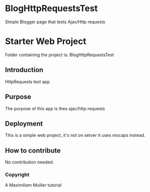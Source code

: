 # BlogHttpRequestsTest
 Simple Blogger page that tests Ajax/Http requests

# Starter Web Project

Folder containing the project is: BlogHttpRequestsTest

## Introduction

HttpRequests test app

## Purpose

The purpose of this app is thes ajac/http requests

## Deployment

This is a simple web project, it's not on setver it uses mocaps instead.

## How to contribute

No contribution needed.

### Copyright
A Maximiliam Muiller tutorial
